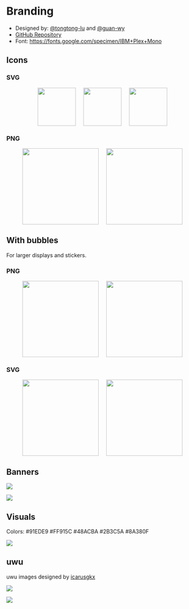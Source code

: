 # Branding

* Designed by: [@tongtong-lu](https://github.com/tongtong-lu) and [@guan-wy](https://github.com/guan-wy)
* [GitHub Repository](https://github.com/oxc-project/oxc-assets)
* Font: https://fonts.google.com/specimen/IBM+Plex+Mono

## Icons

### SVG

<p style="display:flex;justify-content:center;">
  <img src="https://cdn.jsdelivr.net/gh/oxc-project/oxc-assets/square.svg" width="100" />
  &nbsp;&nbsp;&nbsp;&nbsp;&nbsp;
  <img src="https://cdn.jsdelivr.net/gh/oxc-project/oxc-assets/round.svg" width="100" />
  &nbsp;&nbsp;&nbsp;&nbsp;&nbsp;
  <img src="https://cdn.jsdelivr.net/gh/oxc-project/oxc-assets/anchor.svg" width="100" />
</p>

### PNG

<p style="display:flex;justify-content:center;">
  <img src="https://cdn.jsdelivr.net/gh/oxc-project/oxc-assets/square.png" width="200" />
  &nbsp;&nbsp;&nbsp;&nbsp;&nbsp;
  <img src="https://cdn.jsdelivr.net/gh/oxc-project/oxc-assets/round.png" width="200" />
</p>

## With bubbles

For larger displays and stickers.

### PNG

<p style="display: flex;justify-content: center;">
  <img src="https://cdn.jsdelivr.net/gh/oxc-project/oxc-assets/square-bubbles.png" width="200" />
  &nbsp;&nbsp;&nbsp;&nbsp;&nbsp;
  <img src="https://cdn.jsdelivr.net/gh/oxc-project/oxc-assets/round-bubbles.png" width="200" />
</p>

### SVG

<p style="display: flex;justify-content: center;">
  <img src="https://cdn.jsdelivr.net/gh/oxc-project/oxc-assets/square-bubbles.svg" width="200" />
  &nbsp;&nbsp;&nbsp;&nbsp;&nbsp;
  <img src="https://cdn.jsdelivr.net/gh/oxc-project/oxc-assets/round-bubbles.svg" width="200" />
</p>

## Banners

<p><img src="https://cdn.jsdelivr.net/gh/oxc-project/oxc-assets/preview-white-bubbles.png" /></p>
<p><img src="https://cdn.jsdelivr.net/gh/oxc-project/oxc-assets/preview-dark-bubbles.png" /></p>

## Visuals

Colors: #91EDE9 #FF915C #48ACBA #2B3C5A #8A380F

<p><img src="https://cdn.jsdelivr.net/gh/oxc-project/oxc-assets/VI.png" /></p>

## uwu

uwu images designed by [icarusgkx](https://x.com/icarusgkx)

<p><img src="https://cdn.jsdelivr.net/gh/oxc-project/oxc-assets/uwu.png" /></p>
<p><img src="https://cdn.jsdelivr.net/gh/oxc-project/oxc-assets/uwu-shadow.png" /></p>
